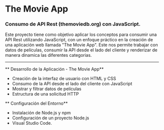 # The Movie App
###  Consumo de API Rest (themoviedb.org) con JavaScript.

Este proyecto tiene como objetivo aplicar los conceptos para consumir una API Rest utilizando JavaScript, con un enfoque práctico en la creación de una aplicación web llamada "The Movie App". Este nos permite  trabajar con datos de películas,  consumir la API desde el lado del cliente y renderizar de manera dinamica las diferentes categorias.

------------
** Desarrollo de la Aplicación - The Movie App**

   
   - Creación de la interfaz de usuario con HTML y CSS
   - Consumo de la API desde el lado del cliente con JavaScript
   - Mostrar y filtrar datos de películas
   - Estructura de una solicitud HTTP

** Configuración del Entorno**
   - Instalación de Node.js y npm
   - Configuración de un proyecto Node.js
   - Visual Studio Code.
